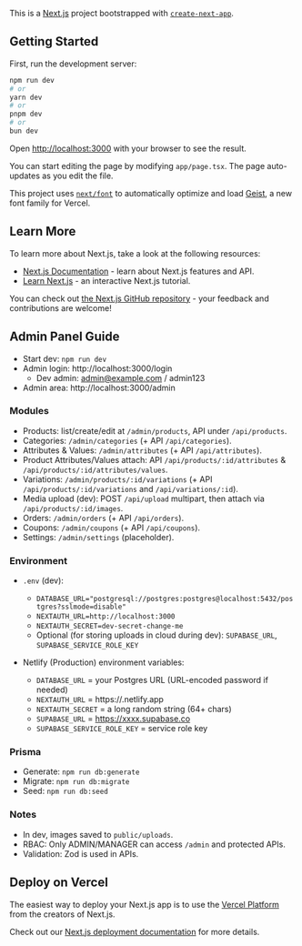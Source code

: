 This is a [Next.js](https://nextjs.org) project bootstrapped with [`create-next-app`](https://nextjs.org/docs/app/api-reference/cli/create-next-app).

## Getting Started

First, run the development server:

```bash
npm run dev
# or
yarn dev
# or
pnpm dev
# or
bun dev
```

Open [http://localhost:3000](http://localhost:3000) with your browser to see the result.

You can start editing the page by modifying `app/page.tsx`. The page auto-updates as you edit the file.

This project uses [`next/font`](https://nextjs.org/docs/app/building-your-application/optimizing/fonts) to automatically optimize and load [Geist](https://vercel.com/font), a new font family for Vercel.

## Learn More

To learn more about Next.js, take a look at the following resources:

- [Next.js Documentation](https://nextjs.org/docs) - learn about Next.js features and API.
- [Learn Next.js](https://nextjs.org/learn) - an interactive Next.js tutorial.

You can check out [the Next.js GitHub repository](https://github.com/vercel/next.js) - your feedback and contributions are welcome!

## Admin Panel Guide

- Start dev: `npm run dev`
- Admin login: http://localhost:3000/login
  - Dev admin: admin@example.com / admin123
- Admin area: http://localhost:3000/admin

### Modules
- Products: list/create/edit at `/admin/products`, API under `/api/products`.
- Categories: `/admin/categories` (+ API `/api/categories`).
- Attributes & Values: `/admin/attributes` (+ API `/api/attributes`).
- Product Attributes/Values attach: API `/api/products/:id/attributes` & `/api/products/:id/attributes/values`.
- Variations: `/admin/products/:id/variations` (+ API `/api/products/:id/variations` and `/api/variations/:id`).
- Media upload (dev): POST `/api/upload` multipart, then attach via `/api/products/:id/images`.
- Orders: `/admin/orders` (+ API `/api/orders`).
- Coupons: `/admin/coupons` (+ API `/api/coupons`).
- Settings: `/admin/settings` (placeholder).

### Environment
- `.env` (dev):
  - `DATABASE_URL="postgresql://postgres:postgres@localhost:5432/postgres?sslmode=disable"`
  - `NEXTAUTH_URL=http://localhost:3000`
  - `NEXTAUTH_SECRET=dev-secret-change-me`
  - Optional (for storing uploads in cloud during dev): `SUPABASE_URL`, `SUPABASE_SERVICE_ROLE_KEY`

- Netlify (Production) environment variables:
  - `DATABASE_URL` = your Postgres URL (URL-encoded password if needed)
  - `NEXTAUTH_URL` = https://<your-site>.netlify.app
  - `NEXTAUTH_SECRET` = a long random string (64+ chars)
  - `SUPABASE_URL` = https://xxxx.supabase.co
  - `SUPABASE_SERVICE_ROLE_KEY` = service role key

### Prisma
- Generate: `npm run db:generate`
- Migrate: `npm run db:migrate`
- Seed: `npm run db:seed`

### Notes
- In dev, images saved to `public/uploads`.
- RBAC: Only ADMIN/MANAGER can access `/admin` and protected APIs.
- Validation: Zod is used in APIs.

## Deploy on Vercel

The easiest way to deploy your Next.js app is to use the [Vercel Platform](https://vercel.com/new?utm_medium=default-template&filter=next.js&utm_source=create-next-app&utm_campaign=create-next-app-readme) from the creators of Next.js.

Check out our [Next.js deployment documentation](https://nextjs.org/docs/app/building-your-application/deploying) for more details.
